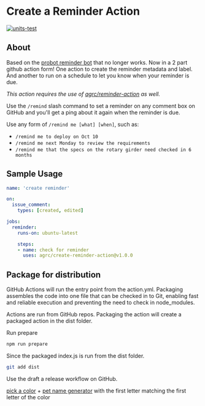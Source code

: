 # Create a Reminder Action

[![units-test](https://github.com/agrc/create-reminder-action/actions/workflows/test.yml/badge.svg)](https://github.com/agrc/create-reminder-action/actions/workflows/test.yml)

## About

Based on the [probot reminder bot](https://github.com/probot/reminders/) that no longer works. Now in a 2 part github action form! One action to create the reminder metadata and label. And another to run on a schedule to let you know when your reminder is due.

_This action requires the use of [agrc/reminder-action](https://github.com/agrc/reminder-action) as well._

Use the `/remind` slash command to set a reminder on any comment box on GitHub and you'll get a ping about it again when the reminder is due.

Use any form of `/remind me [what] [when]`, such as:

- `/remind me to deploy on Oct 10`
- `/remind me next Monday to review the requirements`
- `/remind me that the specs on the rotary girder need checked in 6 months`

## Sample Usage

```yml
name: 'create reminder'

on:
  issue_comment:
    types: [created, edited]

jobs:
  reminder:
    runs-on: ubuntu-latest

    steps:
    - name: check for reminder
      uses: agrc/create-reminder-action@v1.0.0
```

## Package for distribution

GitHub Actions will run the entry point from the action.yml. Packaging assembles the code into one file that can be checked in to Git, enabling fast and reliable execution and preventing the need to check in node_modules.

Actions are run from GitHub repos.  Packaging the action will create a packaged action in the dist folder.

Run prepare

```bash
npm run prepare
```

Since the packaged index.js is run from the dist folder.

```bash
git add dist
```

Use the draft a release workflow on GitHub.

[pick a color](https://perchance.org/color-name) + [pet name generator](https://www.namegenerator.co/animals/pet-name-generator) with the first letter matching the first letter of the color
